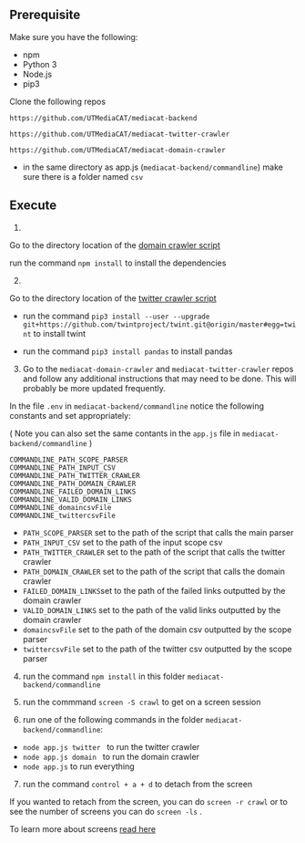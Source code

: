 ## Prerequisite

Make sure you have the following:

* npm
* Python 3
* Node.js
* pip3

Clone the following repos

```
https://github.com/UTMediaCAT/mediacat-backend

https://github.com/UTMediaCAT/mediacat-twitter-crawler

https://github.com/UTMediaCAT/mediacat-domain-crawler
```

* in the same directory as app.js (`mediacat-backend/commandline`) make sure there is a folder named ```csv```


## Execute

1. 
Go to the directory location of the [domain crawler script](https://github.com/UTMediaCAT/mediacat-domain-crawler/tree/master/newCrawler)

run the command `npm install` to install the dependencies

2.
Go to the directory location of the [twitter crawler script](https://github.com/UTMediaCAT/mediacat-twitter-crawler)

- run the command `pip3 install --user --upgrade git+https://github.com/twintproject/twint.git@origin/master#egg=twint` to install twint

- run the command `pip3 install pandas` to install pandas

3. Go to the `mediacat-domain-crawler` and `mediacat-twitter-crawler` repos and follow any additional instructions that may need to be done. This will probably be more updated frequently.


In the file `.env` in `mediacat-backend/commandline` notice the following constants and set appropriately:


( Note you can also set the same contants in the `app.js` file in `mediacat-backend/commandline` )


```
COMMANDLINE_PATH_SCOPE_PARSER
COMMANDLINE_PATH_INPUT_CSV
COMMANDLINE_PATH_TWITTER_CRAWLER
COMMANDLINE_PATH_DOMAIN_CRAWLER
COMMANDLINE_FAILED_DOMAIN_LINKS
COMMANDLINE_VALID_DOMAIN_LINKS
COMMANDLINE_domaincsvFile
COMMANDLINE_twittercsvFile
```

- `PATH_SCOPE_PARSER` set to the path of the script that calls the main parser
- `PATH_INPUT_CSV` set to the path of the input scope csv
- `PATH_TWITTER_CRAWLER` set to the path of the script that calls the twitter crawler
- `PATH_DOMAIN_CRAWLER` set to the path of the script that calls the domain crawler
- `FAILED_DOMAIN_LINKS`set to the path of the failed links outputted by the domain crawler
- `VALID_DOMAIN_LINKS` set to the path of the valid links outputted by the domain crawler
- `domaincsvFile` set to the path of the domain csv outputted by the scope parser
- `twittercsvFile` set to the path of the twitter csv outputted by the scope parser

4. run the command `npm install` in this folder `mediacat-backend/commandline`

5. run the commmand `screen -S crawl` to get on a screen session

6. run one of the following commands in the folder `mediacat-backend/commandline`:
 - `node app.js twitter ` to run the twitter crawler
 - `node app.js domain ` to run the domain crawler
 - `node app.js` to run everything

7. run the command `control + a + d` to detach from the screen

If you wanted to retach from the screen, you can do `screen -r crawl` or to see the number of screens you can do `screen -ls` . 

To learn more about screens [read here](https://linuxize.com/post/how-to-use-linux-screen/)
